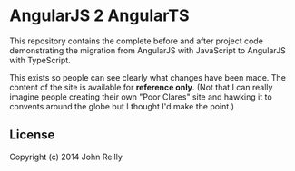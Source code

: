 AngularJS 2 AngularTS
=====================

This repository contains the complete before and after project code demonstrating the migration from AngularJS with JavaScript to AngularJS with TypeScript.

This exists so people can see clearly what changes have been made. The content of the site is available for **reference only**. (Not that I can really imagine people creating their own "Poor Clares" site and hawking it to convents around the globe but I thought I'd make the point.)

## License
Copyright (c) 2014 John Reilly
